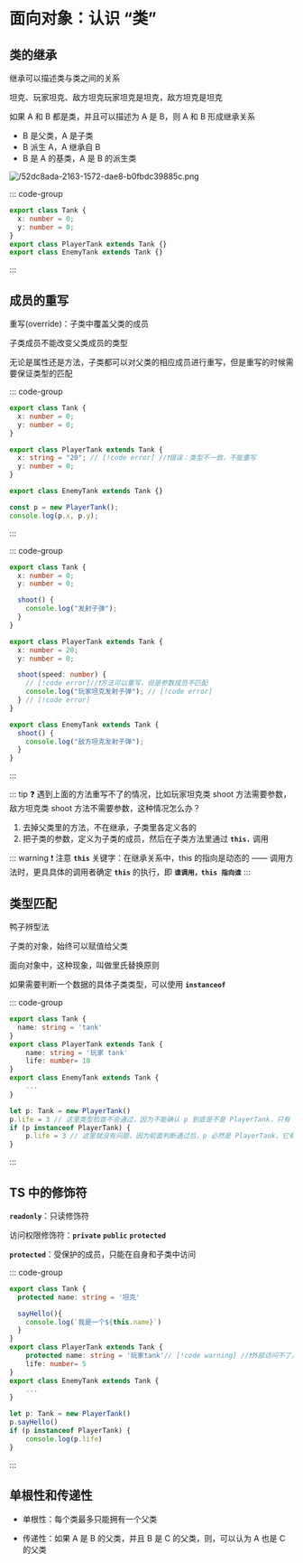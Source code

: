 # 面向对象：认识 “类”

<article-info/>

## 类的继承

继承可以描述类与类之间的关系

坦克、玩家坦克、敌方坦克玩家坦克是坦克，敌方坦克是坦克

如果 A 和 B 都是类，并且可以描述为 A 是 B，则 A 和 B 形成继承关系

- B 是父类，A 是子类
- B 派生 A，A 继承自 B
- B 是 A 的基类，A 是 B 的派生类

![/52dc8ada-2163-1572-dae8-b0fbdc39885c.png](/52dc8ada-2163-1572-dae8-b0fbdc39885c.png)

::: code-group

```ts
export class Tank {
  x: number = 0;
  y: number = 0;
}
export class PlayerTank extends Tank {}
export class EnemyTank extends Tank {}
```

:::

## 成员的重写

重写(override)：子类中覆盖父类的成员

子类成员不能改变父类成员的类型

无论是属性还是方法，子类都可以对父类的相应成员进行重写，但是重写的时候需要保证类型的匹配

::: code-group

```ts
export class Tank {
  x: number = 0;
  y: number = 0;
}

export class PlayerTank extends Tank {
  x: string = "20"; // [!code error] //❗错误：类型不一致，不能重写
  y: number = 0;
}

export class EnemyTank extends Tank {}

const p = new PlayerTank();
console.log(p.x, p.y);
```

:::

::: code-group

```ts
export class Tank {
  x: number = 0;
  y: number = 0;

  shoot() {
    console.log("发射子弹");
  }
}

export class PlayerTank extends Tank {
  x: number = 20;
  y: number = 0;

  shoot(speed: number) {
    // [!code error]//❗方法可以重写，但是参数成员不匹配
    console.log("玩家坦克发射子弹"); // [!code error]
  } // [!code error]
}

export class EnemyTank extends Tank {
  shoot() {
    console.log("敌方坦克发射子弹");
  }
}
```

:::

::: tip ❓ 遇到上面的方法重写不了的情况，比如玩家坦克类 shoot 方法需要参数，敌方坦克类 shoot 方法不需要参数，这种情况怎么办？

1. 去掉父类里的方法，不在继承，子类里各定义各的
2. 把子类的参数，定义为子类的成员，然后在子类方法里通过 **`this.`** 调用

::: warning ❗ 注意
**`this`** 关键字：在继承关系中，this 的指向是动态的 —— 调用方法时，更具具体的调用者确定 **`this`** 的执行，即 **`谁调用，this 指向谁`**
:::

## 类型匹配

鸭子辨型法

子类的对象，始终可以赋值给父类

面向对象中，这种现象，叫做里氏替换原则

如果需要判断一个数据的具体子类类型，可以使用 **`instanceof`**

::: code-group

```ts
export class Tank {
  name: string = 'tank'
}
export class PlayerTank extends Tank {
	name: string = '玩家 tank'
	life: number= 10
}
export class EnemyTank extends Tank {
	...
}

let p: Tank = new PlayerTank()
p.life = 3 // 这里类型检查不会通过，因为不能确认 p 到底是不是 PlayerTank，只有 PlayerTank 才有 life 属性
if (p instanceof PlayerTank) {
	p.life = 3 // 这里就没有问题，因为前面判断通过后，p 必然是 PlayerTank，它有 life 属性
}
```

:::

## TS 中的修饰符

**`readonly`**：只读修饰符

访问权限修饰符：**`private`** **`public`** **`protected`**

**`protected`**：受保护的成员，只能在自身和子类中访问

::: code-group

```ts
export class Tank {
  protected name: string = '坦克'

  sayHello(){
    console.log(`我是一个${this.name}`)
  }
}
export class PlayerTank extends Tank {
	protected name: string = '玩家tank'// [!code warning] //❗外部访问不了，只能类的内部访问
	life: number= 5
}
export class EnemyTank extends Tank {
	...
}

let p: Tank = new PlayerTank()
p.sayHello()
if (p instanceof PlayerTank) {
	console.log(p.life)
}
```

:::

## 单根性和传递性

- 单根性：每个类最多只能拥有一个父类

- 传递性：如果 A 是 B 的父类，并且 B 是 C 的父类，则，可以认为 A 也是 C 的父类
